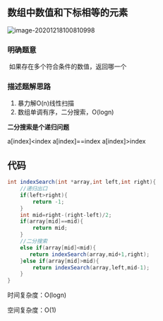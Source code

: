 ## 数组中数值和下标相等的元素

![image-20201218100810998](C:\Users\lenovo\AppData\Roaming\Typora\typora-user-images\image-20201218100810998.png)

### 明确题意

​	如果存在多个符合条件的数值，返回哪一个

### 描述题解思路

1. 暴力解O(n)线性扫描
2. 数组单调有序，二分搜索，O(logn)

**二分搜索是个递归问题**

a[index]<index    a[index]==index   a[index]>index

## 代码

```java
int indexSearch(int *array,int left,int right){
    //递归出口
    if(left>right){
        return -1;
    }
    int mid=right-(right-left)/2;
    if(array[mid]==mid){
        return mid;
    }
    //二分搜索
    else if(array[mid]<mid){
       return indexSearch(array,mid+1,right); 
    }else if(array[mid]>mid){
        return indexSearch(array,left,mid-1);
    }
}
```

时间复杂度：O(logn)

空间复杂度：O(1)